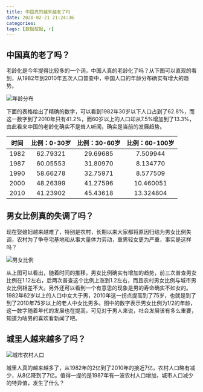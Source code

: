 ```yaml
---
title: 中国真的越来越老了吗
date: 2020-02-21 21:24:36
categories:
tags: [数据挖掘, r]
---
```

## 中国真的老了吗？

老龄化是今年提得比较多的一个词，中国人真的老龄化了吗？从下图可以直观的看到，从1982年到2010年五次人口普查中，中国人口的年龄分布确实有增大的趋势。

![年龄分布](ages.svg)

下面的表格给出了精确的数字，可以看到1982年30岁以下人口占到了62.8%，而这一数字到了2010年只有41.2%，而60岁以上的人口却从7.5%增加到了13.3%，由此看来中国的老龄化确实不是耸人听闻，确实是当前的发展趋势。

| 时间 | 比例：0-30岁 | 比例：30-60岁 | 比例：60-100岁 |
| :--: | :----------: | :-----------: | :------------: |
| 1982 |   62.79321   |   29.69685    |    7.509944    |
| 1987 |   60.05553   |   31.80970    |    8.134770    |
| 1990 |   58.66278   |   32.75971    |    8.577509    |
| 2000 |   48.26399   |   41.27596    |   10.460051    |
| 2010 |   41.23902   |   45.43618    |   13.324804    |



## 男女比例真的失调了吗？

现在娶媳妇越来越难了，特别是农村，长期以来大家都将原因归结为男女比例失调，农村为了争夺宅基地和从事大量体力劳动，重男轻女更为严重，事实是这样吗？

![男女比例](sex.svg)

从上图可以看出，随着时间的推移，男女比例确实有增加的趋势，前三次普查男女比例在1.12左右，后两次普查这个比例上涨到1.2左右，而且农村男女比例与城市男女比例相差不大。另外还可以看到一个有意思的现象是男的寿命确实不如女的。1982年62岁以上的人口中女大于男，2010年这一拐点提高到了75岁，也就是到了到了2010年75岁以上的老人中女比男多。图中的数字表示男女比例为1/2的年龄，这一数字随着年代的发展也在提高，可见对于男人来说，社会发展该有多么重要，知道为啥男的喜欢看新闻了吧。

## 城里人越来越多了吗？

![城市农村人口](area.svg)

城里人真的越来越多了，从1982年的2亿到了2010年的接近7亿，农村人口略有减少，从8亿降到了7亿。值得一提的是1987年有一波农村人口增加，城市人口减少的特异值，发生了什么？
